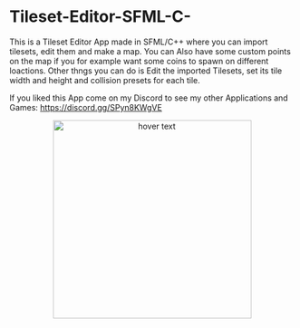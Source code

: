 # Tileset-Editor-SFML-C-
This is a Tileset Editor App made in SFML/C++ where you can import tilesets, edit them and make a map.
You can Also have some custom points on the map if you for example want some coins to spawn on different loactions.
Other thngs you can do is Edit the imported Tilesets, set its tile width and height and collision presets for each tile. 

If you liked this App come on my Discord to see my other Applications and Games: https://discord.gg/SPyn8KWgVE

<p align="center">
  <img src="C:\Users\david\source\repos\SFML\SFML\image.png" width="350" title="hover text">
</p>
